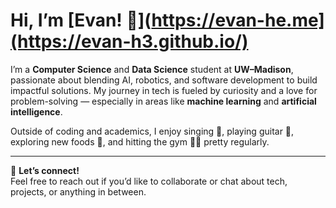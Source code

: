 # Hi, I’m [Evan! 👋](https://evan-he.me](https://evan-h3.github.io/)

I’m a **Computer Science** and **Data Science** student at **UW–Madison**, passionate about blending AI, robotics, and software development to build impactful solutions. My journey in tech is fueled by curiosity and a love for problem-solving — especially in areas like **machine learning** and **artificial intelligence**.

Outside of coding and academics, I enjoy singing 🎤, playing guitar 🎸, exploring new foods 🍜, and hitting the gym 🏋️‍♂️ pretty regularly.

---

💬 **Let’s connect!**  
Feel free to reach out if you’d like to collaborate or chat about tech, projects, or anything in between.

